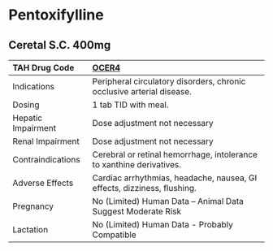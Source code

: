 # Pentoxifylline

## Ceretal S.C. 400mg

| TAH Drug Code      | [OCER4](https://www.tahsda.org.tw/drugs/hissearch.php?drug_code=OCER4)   |
|:-------------------|:-------------------------------------------------------------------------|
| Indications        | Peripheral circulatory disorders, chronic occlusive arterial disease.    |
| Dosing             | 1 tab TID with meal.                                                     |
| Hepatic Impairment | Dose adjustment not necessary                                            |
| Renal Impairment   | Dose adjustment not necessary                                            |
| Contraindications  | Cerebral or retinal hemorrhage, intolerance to xanthine derivatives.     |
| Adverse Effects    | Cardiac arrhythmias, headache, nausea, GI effects, dizziness, flushing.  |
| Pregnancy          | No (Limited) Human Data – Animal Data Suggest Moderate Risk              |
| Lactation          | No (Limited) Human Data - Probably Compatible                            |

